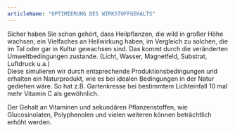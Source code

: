 ```yaml
---
articleName: "OPTIMIERUNG DES WIRKSTOFFGEHALTS"
---
```



Sicher  haben Sie schon gehört, dass Heilpflanzen, die wild in großer Höhe wachsen, ein Vielfaches an Heilwirkung haben, im Vergleich zu  solchen, die im Tal oder gar in Kultur gewachsen sind.
Das kommt durch die veränderten Umweltbedingungen zustande. (Licht, Wasser, Magnetfeld, Substrat, Luftdruck u.a.)  
Diese simulieren wir durch entsprechende Produktionsbedingungen und erhalten ein Naturprodukt, wie es  bei idealen Bedingungen in der Natur gediehen wäre.
So hat z.B. Gartenkresse bei bestimmtem Lichteinfall 10 mal mehr Vitamin C als gewöhnlich.

Der Gehalt an Vitaminen und sekundären Pflanzenstoffen, wie Glucosinolaten, Polyphenolen und vielen weiteren können beträchtlich erhöht werden.

